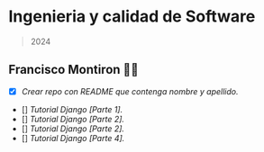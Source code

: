 # Ingenieria y calidad de Software 
 > 2024

## Francisco Montiron :man_technologist:

- [x] _Crear repo con README que contenga nombre y apellido._
- [] _Tutorial Django [Parte 1]._
- [] _Tutorial Django [Parte 2]._
- [] _Tutorial Django [Parte 2]._
- [] _Tutorial Django [Parte 4]._

